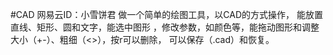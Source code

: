 #CAD
网易云ID：小雪饼君
做一个简单的绘图工具，以CAD的方式操作，
能放置直线、矩形、圆和文字，能选中图形
，修改参数，如颜色等，能拖动图形和调整
大小（+-）、粗细（<>），按r可以删除，
可以保存（.cad）和恢复。
